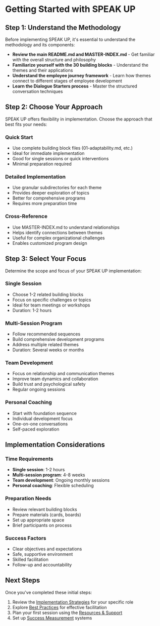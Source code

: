 # Getting Started with SPEAK UP

## Step 1: Understand the Methodology

Before implementing SPEAK UP, it's essential to understand the methodology and its components:

- **Review the main README.md and MASTER-INDEX.md** - Get familiar with the overall structure and philosophy
- **Familiarize yourself with the 30 building blocks** - Understand the themes and their applications
- **Understand the employee journey framework** - Learn how themes connect to different stages of employee development
- **Learn the Dialogue Starters process** - Master the structured conversation techniques

## Step 2: Choose Your Approach

SPEAK UP offers flexibility in implementation. Choose the approach that best fits your needs:

### Quick Start
- Use complete building block files (01-adaptability.md, etc.)
- Ideal for immediate implementation
- Good for single sessions or quick interventions
- Minimal preparation required

### Detailed Implementation
- Use granular subdirectories for each theme
- Provides deeper exploration of topics
- Better for comprehensive programs
- Requires more preparation time

### Cross-Reference
- Use MASTER-INDEX.md to understand relationships
- Helps identify connections between themes
- Useful for complex organizational challenges
- Enables customized program design

## Step 3: Select Your Focus

Determine the scope and focus of your SPEAK UP implementation:

### Single Session
- Choose 1-2 related building blocks
- Focus on specific challenges or topics
- Ideal for team meetings or workshops
- Duration: 1-2 hours

### Multi-Session Program
- Follow recommended sequences
- Build comprehensive development programs
- Address multiple related themes
- Duration: Several weeks or months

### Team Development
- Focus on relationship and communication themes
- Improve team dynamics and collaboration
- Build trust and psychological safety
- Regular ongoing sessions

### Personal Coaching
- Start with foundation sequence
- Individual development focus
- One-on-one conversations
- Self-paced exploration

## Implementation Considerations

### Time Requirements
- **Single session**: 1-2 hours
- **Multi-session program**: 4-8 weeks
- **Team development**: Ongoing monthly sessions
- **Personal coaching**: Flexible scheduling

### Preparation Needs
- Review relevant building blocks
- Prepare materials (cards, boards)
- Set up appropriate space
- Brief participants on process

### Success Factors
- Clear objectives and expectations
- Safe, supportive environment
- Skilled facilitation
- Follow-up and accountability

## Next Steps

Once you've completed these initial steps:
1. Review the [Implementation Strategies](implementation-strategies.md) for your specific role
2. Explore [Best Practices](best-practices.md) for effective facilitation
3. Plan your first session using the [Resources & Support](resources-support.md)
4. Set up [Success Measurement](measuring-success.md) systems
